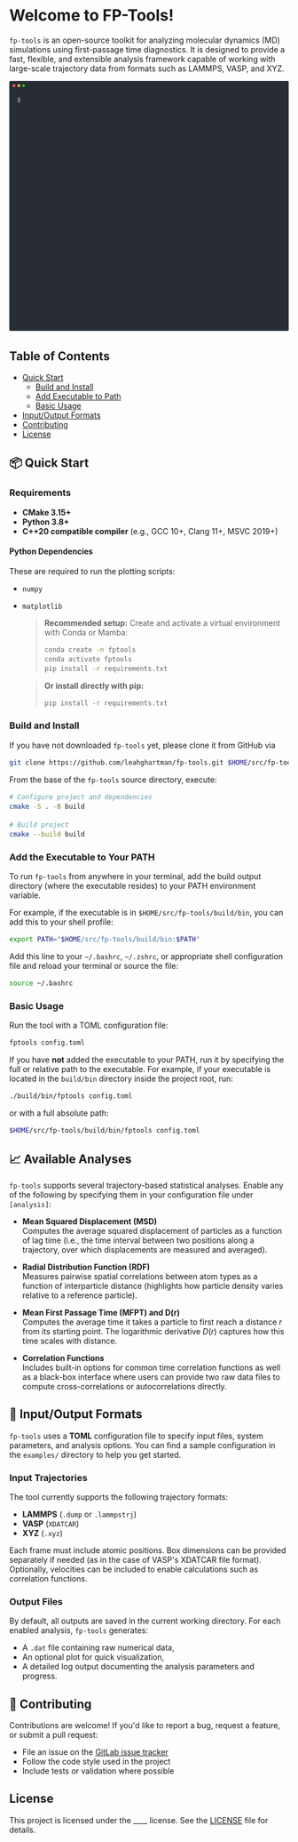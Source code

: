 # Welcome to FP-Tools!

`fp-tools` is an open-source toolkit for analyzing molecular dynamics (MD) simulations using first-passage time diagnostics. It is designed to provide a fast, flexible, and extensible analysis framework capable of working with large-scale trajectory data from formats such as LAMMPS, VASP, and XYZ.

![til](/docs/imgs/demo.svg)

## Table of Contents

- [Quick Start](#quick-start)
    - [Build and Install](#build-and-install)
    - [Add Executable to Path](#add-the-executable-to-your-path)
    - [Basic Usage](#basic-usage)
- [Input/Output Formats](#inputoutput-formats)
- [Contributing](#contributing)
- [License](#license)

## 📦 Quick Start

### Requirements

- **CMake 3.15+**
- **Python 3.8+**
- **C++20 compatible compiler** (e.g., GCC 10+, Clang 11+, MSVC 2019+)

#### Python Dependencies
These are required to run the plotting scripts:
- `numpy`
- `matplotlib`

  > **Recommended setup:** 
  > Create and activate a virtual environment with Conda or Mamba:
  >   ```bash
  >   conda create -n fptools
  >   conda activate fptools
  >   pip install -r requirements.txt
  >   ```  

  > **Or install directly with pip:** 
  >   ```bash
  >   pip install -r requirements.txt
  >   ```

### Build and Install

If you have not downloaded ```fp-tools``` yet, please clone it from GitHub via

```bash
git clone https://github.com/leahghartman/fp-tools.git $HOME/src/fp-tools # or whatever path you prefer
```

From the base of the ```fp-tools``` source directory, execute:

```bash
# Configure project and dependencies
cmake -S . -B build

# Build project
cmake --build build
```

### Add the Executable to Your PATH

To run ```fp-tools``` from anywhere in your terminal, add the build output directory (where the executable resides) to your PATH environment variable.

For example, if the executable is in ```$HOME/src/fp-tools/build/bin```, you can add this to your shell profile:

```bash
export PATH="$HOME/src/fp-tools/build/bin:$PATH"
```

Add this line to your ```~/.bashrc```, ```~/.zshrc```, or appropriate shell configuration file and reload your terminal or source the file:

```bash
source ~/.bashrc
```

### Basic Usage

Run the tool with a TOML configuration file:

```bash
fptools config.toml
```
If you have **not** added the executable to your PATH, run it by specifying the full or relative path to the executable. For example, if your executable is located in the ```build/bin``` directory inside the project root, run:

```bash
./build/bin/fptools config.toml
```

or with a full absolute path:

```bash
$HOME/src/fp-tools/build/bin/fptools config.toml
```

## 📈 Available Analyses

`fp-tools` supports several trajectory-based statistical analyses. Enable any of the following by specifying them in your configuration file under `[analysis]`:

* **Mean Squared Displacement (MSD)**\
Computes the average squared displacement of particles as a function of lag time (i.e., the time interval between two positions along a trajectory, over which displacements are measured and averaged).

* **Radial Distribution Function (RDF)**\
Measures pairwise spatial correlations between atom types as a function of interparticle distance (highlights how particle density varies relative to a reference particle).

* **Mean First Passage Time (MFPT) and D(r)**\
Computes the average time it takes a particle to first reach a distance $r$ from its starting point. The logarithmic derivative $D(r)$ captures how this time scales with distance.

* **Correlation Functions**\
Includes built-in options for common time correlation functions as well as a black-box interface where users can provide two raw data files to compute cross-correlations or autocorrelations directly.

## 📝 Input/Output Formats

`fp-tools` uses a **TOML** configuration file to specify input files, system parameters, and analysis options. You can find a sample configuration in the `examples/` directory to help you get started.

### Input Trajectories

The tool currently supports the following trajectory formats:

- **LAMMPS** (`.dump` or `.lammpstrj`)
- **VASP** (`XDATCAR`)
- **XYZ** (`.xyz`)

Each frame must include atomic positions. Box dimensions can be provided separately if needed (as in the case of VASP's XDATCAR file format). Optionally, velocities can be included to enable calculations such as correlation functions.

### Output Files

By default, all outputs are saved in the current working directory. For each enabled analysis, `fp-tools` generates:

- A `.dat` file containing raw numerical data,
- An optional plot for quick visualization,
- A detailed log output documenting the analysis parameters and progress.

## 🤝 Contributing

Contributions are welcome! If you'd like to report a bug, request a feature, or submit a pull request:

- File an issue on the [GitLab issue tracker](https://re-git.lanl.gov/fp-tools/-/issues/new)
- Follow the code style used in the project
- Include tests or validation where possible

##  License

This project is licensed under the ____ license. See the [LICENSE](LICENSE) file for details.

